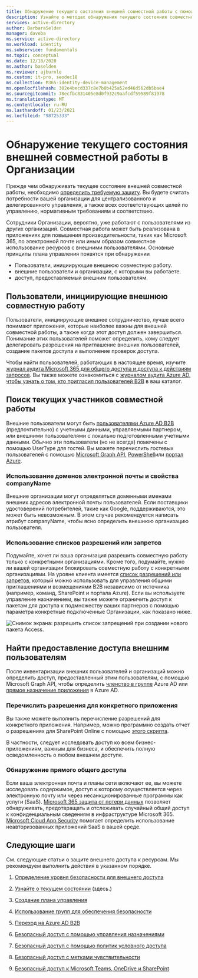 ```yaml
---
title: Обнаружение текущего состояния внешней совместной работы с помощью Azure Active Directory
description: Узнайте о методах обнаружения текущего состояния совместной работы.
services: active-directory
author: BarbaraSelden
manager: daveba
ms.service: active-directory
ms.workload: identity
ms.subservice: fundamentals
ms.topic: conceptual
ms.date: 12/18/2020
ms.author: baselden
ms.reviewer: ajburnle
ms.custom: it-pro, seodec18
ms.collection: M365-identity-device-management
ms.openlocfilehash: 302e4becd337c8e7b0b425a52ed46d562db5bae4
ms.sourcegitcommit: 78ecfbc831405e8d0f932c9aafcdf59589f81978
ms.translationtype: MT
ms.contentlocale: ru-RU
ms.lasthandoff: 01/23/2021
ms.locfileid: "98725333"
---
```

# <a name="discover-the-current-state-of-external-collaboration-in-your-organization"></a>Обнаружение текущего состояния внешней совместной работы в Организации 

Прежде чем обнаруживать текущее состояние внешней совместной работы, необходимо [определить требуемую защиту](1-secure-access-posture.md). Вы будете считать потребности вашей организации для централизованного и делегированного управления, а также всех соответствующих целей по управлению, нормативным требованиям и соответствию. 

Сотрудники Организации, вероятно, уже работают с пользователями из других организаций. Совместная работа может быть реализована в приложениях для повышения производительности, таких как Microsoft 365, по электронной почте или иным образом совместное использование ресурсов с внешними пользователями. Основные принципы плана управления появятся при обнаружении 
*   Пользователи, инициирующие внешнюю совместную работу.
*   внешние пользователи и организации, с которыми вы работаете.
*   доступ, предоставляемый внешним пользователям.


## <a name="users-initiating-external-collaboration"></a>Пользователи, инициирующие внешнюю совместную работу

Пользователи, инициирующие внешнее сотрудничество, лучше всего понимают приложения, которые наиболее важны для внешней совместной работы, а также когда этот доступ должен завершиться. Понимание этих пользователей поможет определить, кому следует делегировать разрешения на приглашение внешних пользователей, создание пакетов доступа и выполнение проверок доступа.

Чтобы найти пользователей, работающих в настоящее время, изучите [журнал аудита Microsoft 365 для общего доступа и доступа к действиям запросов](/microsoft-365/compliance/search-the-audit-log-in-security-and-compliance?view=o365-worldwide#sharing-and-access-request-activities). Вы также можете ознакомиться с [журналом аудита Azure AD, чтобы узнать о том, кто пригласил пользователей B2B](../external-identities/auditing-and-reporting.md) в ваш каталог.

## <a name="find-current-collaboration-partners"></a>Поиск текущих участников совместной работы

Внешние пользователи могут быть [пользователями Azure AD B2B](../external-identities/what-is-b2b.md) (предпочтительно) с учетными данными, управляемыми партнером, или внешними пользователями с локально подготовленными учетными данными. Обычно эти пользователи (но не всегда) помечены с помощью UserType для гостей. Вы можете перечислить гостевых пользователей с помощью [Microsoft Graph API](/graph/api/user-list?tabs=http&view=graph-rest-1.0), [PowerShell](/graph/api/user-list?tabs=http&view=graph-rest-1.0)или [портал Azure](../enterprise-users/users-bulk-download.md).

### <a name="use-email-domains-and-companyname-property"></a>Использование доменов электронной почты и свойства companyName

Внешние организации могут определяться доменными именами внешних адресов электронной почты пользователей. Если поставщики удостоверений потребителей, такие как Google, поддерживаются, это может быть невозможным. В этом случае рекомендуется написать атрибут companyName, чтобы ясно определить внешнюю организацию пользователя.

### <a name="use-allow-or-deny-lists"></a>Использование списков разрешений или запретов

Подумайте, хочет ли ваша организация разрешить совместную работу только с конкретными организациями. Кроме того, подумайте, нужно ли вашей организации блокировать совместную работу с конкретными организациями.  На уровне клиента имеется [список разрешений или запретов](../external-identities/allow-deny-list.md), который можно использовать для управления общими приглашениями и возмещениями B2B независимо от источника (например, команд, SharePoint и портала Azure).
Если вы используете управление назначением, вы также можете ограничить доступ к пакетам для доступа к подмножеству ваших партнеров с помощью параметра конкретные подключенные Организации, как показано ниже.


![Снимок экрана: разрешить список запрещений при создании нового пакета Access.](media/secure-external-access/2-new-access-package.png)


## <a name="find-access-being-granted-to-external-users"></a>Найти предоставление доступа внешним пользователям

После инвентаризации внешних пользователей и организаций можно определить доступ, предоставленный этим пользователям, с помощью Microsoft Graph API, чтобы определить [членство в группе](/graph/api/resources/groups-overview?view=graph-rest-1.0) Azure AD или [прямое назначение приложения](/graph/api/resources/approleassignment?view=graph-rest-1.0) в Azure AD.


### <a name="enumerate-application-specific-permissions"></a>Перечислить разрешения для конкретного приложения

Вы также можете выполнить перечисление разрешений для конкретного приложения. Например, можно программно создать отчет о разрешениях для SharePoint Online с помощью [этого скрипта](https://gallery.technet.microsoft.com/office/SharePoint-Online-c9ec4f64).

В частности, следует исследовать доступ ко всем бизнес-приложениям, важным для бизнеса, и обеспечить полную осведомленность о любом внешнем доступе.

### <a name="detect-ad-hoc-sharing"></a>Обнаружение прямого общего доступа
Если ваша электронная почта и планы сети включают ее, вы можете исследовать содержимое, доступ к которому осуществляется через электронную почту или через несанкционированные программы как услуги (SaaS). [Microsoft 365 защита от потери данных](/microsoft-365/compliance/data-loss-prevention-policies?view=o365-worldwide) позволяет обнаруживать, предотвращать и отслеживать случайный общий доступ к конфиденциальным сведениям в инфраструктуре Microsoft 365. [Microsoft Cloud App Security](https://www.microsoft.com/microsoft-365/enterprise-mobility-security/cloud-app-security) помогает определить использование неавторизованных приложений SaaS в вашей среде.

## <a name="next-steps"></a>Следующие шаги

См. следующие статьи о защите внешнего доступа к ресурсам. Мы рекомендуем выполнить действия в указанном порядке.

1. [Определение уровня безопасности для внешнего доступа](1-secure-access-posture.md)

2. [Узнайте о текущем состоянии](2-secure-access-current-state.md) (здесь.)

3. [Создание плана управления](3-secure-access-plan.md)

4. [Использование групп для обеспечения безопасности](4-secure-access-groups.md)

5. [Переход на Azure AD B2B](5-secure-access-b2b.md)

6. [Безопасный доступ с помощью управления назначениями](6-secure-access-entitlement-managment.md)

7. [Безопасный доступ с помощью политик условного доступа](7-secure-access-conditional-access.md)

8. [Безопасный доступ с метками чувствительности](8-secure-access-sensitivity-labels.md)

9. [Безопасный доступ к Microsoft Teams, OneDrive и SharePoint](9-secure-access-teams-sharepoint.md)